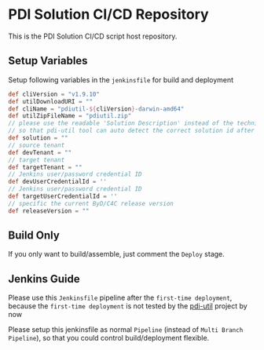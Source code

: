 # PDI Solution CI/CD Repository

This is the PDI Solution CI/CD script host repository.

## Setup Variables

Setup following variables in the `jenkinsfile` for build and deployment

```groovy
def cliVersion = "v1.9.10"
def utilDownloadURI = ""
def cliName = "pdiutil-${cliVersion}-darwin-amd64"
def utilZipFileName = "pdiutil.zip"
// please use the readable 'Solution Description' instead of the technical 'Solution ID'
// so that pdi-util tool can auto detect the correct solution id after patch solution created
def solution = ""
// source tenant
def devTenant = ""
// target tenant
def targetTenant = ""
// Jenkins user/password credential ID
def devUserCredentialId = ''
// Jenkins user/password credential ID
def targetUserCredentialId = ''
// specific the current ByD/C4C release version
def releaseVersion = ""
```

## Build Only

If you only want to build/assemble, just comment the `Deploy` stage.

## Jenkins Guide

Please use this `Jenkinsfile` pipeline after the `first-time deployment`, because the `first-time deployment` is not tested by the [pdi-util](https://github.com/Soontao/pdi-util) project by now

Please setup this jenkinsfile as normal `Pipeline` (instead of `Multi Branch Pipeline`), so that you could control build/deployment flexible.

